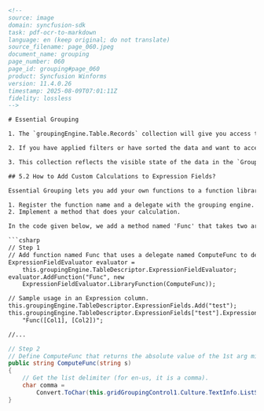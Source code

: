 ```html
<!--
source: image
domain: syncfusion-sdk
task: pdf-ocr-to-markdown
language: en (keep original; do not translate)
source_filename: page_060.jpeg
document_name: grouping
page_number: 060
page_id: grouping#page_060
product: Syncfusion Winforms
version: 11.4.0.26
timestamp: 2025-08-09T07:01:11Z
fidelity: lossless
-->

# Essential Grouping

1. The `groupingEngine.Table.Records` collection will give you access to the raw data in your datasource through the `GroupingEngine`.

2. If you have applied filters or have sorted the data and want to access the sorted or filtered data, then you must use the `GroupingEngine.Table.FilteredRecords` collection.

3. This collection reflects the visible state of the data in the `GroupingEngine`.

## 5.2 How to Add Custom Calculations to Expression Fields?

Essential Grouping lets you add your own functions to a function library which can be used in an expression field. In this manner, you can do custom calculations in expressions. This is a two-step process which is given below:

1. Register the function name and a delegate with the grouping engine.
2. Implement a method that does your calculation.

In the code given below, we add a method named 'Func' that takes two arguments and performs a certain calculation on those arguments.

```csharp
// Step 1
// Add function named Func that uses a delegate named ComputeFunc to define a custom calculation.
ExpressionFieldEvaluator evaluator = 
    this.groupingEngine.TableDescriptor.ExpressionFieldEvaluator;
evaluator.AddFunction("Func", new 
    ExpressionFieldEvaluator.LibraryFunction(ComputeFunc));

// Sample usage in an Expression column.
this.groupingEngine.TableDescriptor.ExpressionFields.Add("test");
this.groupingEngine.TableDescriptor.ExpressionFields["test"].Expression = 
    "Func([Col1], [Col2])";

//...
```

```csharp
// Step 2
// Define ComputeFunc that returns the absolute value of the 1st arg minus 2 * the 2nd arg.
public string ComputeFunc(string s)
{
    // Get the list delimiter (for en-us, it is a comma).
    char comma = 
        Convert.ToChar(this.gridGroupingControl1.Culture.TextInfo.ListSeparator);
}
```

<!-- tags: [product, module, control, api, version?] keywords: [grouping, filtering, sorting, data access, custom calculations, expression fields, grouping engine, function library, delegate, ComputeFunc, FilteredRecords, TableDescriptor] -->
```